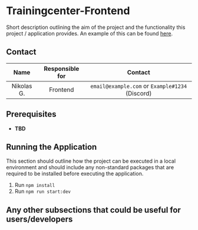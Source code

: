 # Trainingcenter-Frontend

Short description outlining the aim of the project and the functionality this project / application provides. 
An example of this can be found [here](https://github.com/vatger/teamspeak-station-bot).

## Contact

|      Name    | Responsible for |                      Contact                      |
|:------------:|:---------------:|:-------------------------------------------------:|
|   Nikolas G. |    Frontend     |  `email@example.com` or `Example#1234` (Discord)  |

## Prerequisites
- **TBD**

## Running the Application

This section should outline how the project can be executed in a local environment and should
include any non-standard packages that are required to be installed before executing the
application.

1. Run `npm install`
2. Run `npm run start:dev`

## Any other subsections that could be useful for users/developers